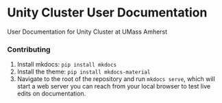 # Unity Cluster User Documentation
User Documentation for Unity Cluster at UMass Amherst

### Contributing
1. Install mkdocs: `pip install mkdocs`
1. Install the theme: `pip install mkdocs-material`
1. Navigate to the root of the repository and run `mkdocs serve`, which will start a web server you can reach from your local browser to test live edits on documentation.